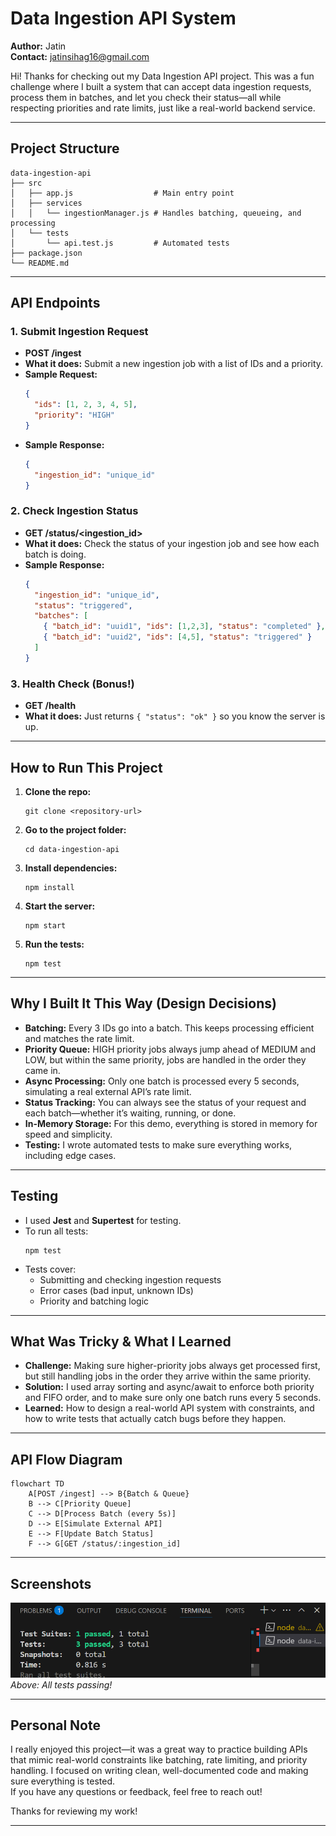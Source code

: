# Data Ingestion API System

**Author:** Jatin  
**Contact:** jatinsihag16@gmail.com

Hi! Thanks for checking out my Data Ingestion API project. This was a fun challenge where I built a system that can accept data ingestion requests, process them in batches, and let you check their status—all while respecting priorities and rate limits, just like a real-world backend service.

---

## Project Structure

```
data-ingestion-api
├── src
│   ├── app.js                  # Main entry point
│   ├── services
│   │   └── ingestionManager.js # Handles batching, queueing, and processing
│   └── tests
│       └── api.test.js         # Automated tests
├── package.json
└── README.md
```

---

## API Endpoints

### 1. Submit Ingestion Request

- **POST /ingest**
- **What it does:** Submit a new ingestion job with a list of IDs and a priority.
- **Sample Request:**
  ```json
  {
    "ids": [1, 2, 3, 4, 5],
    "priority": "HIGH"
  }
  ```
- **Sample Response:**
  ```json
  {
    "ingestion_id": "unique_id"
  }
  ```

### 2. Check Ingestion Status

- **GET /status/<ingestion_id>**
- **What it does:** Check the status of your ingestion job and see how each batch is doing.
- **Sample Response:**
  ```json
  {
    "ingestion_id": "unique_id",
    "status": "triggered",
    "batches": [
      { "batch_id": "uuid1", "ids": [1,2,3], "status": "completed" },
      { "batch_id": "uuid2", "ids": [4,5], "status": "triggered" }
    ]
  }
  ```

### 3. Health Check (Bonus!)

- **GET /health**
- **What it does:** Just returns `{ "status": "ok" }` so you know the server is up.

---

## How to Run This Project

1. **Clone the repo:**
   ```
   git clone <repository-url>
   ```
2. **Go to the project folder:**
   ```
   cd data-ingestion-api
   ```
3. **Install dependencies:**
   ```
   npm install
   ```
4. **Start the server:**
   ```
   npm start
   ```
5. **Run the tests:**
   ```
   npm test
   ```

---

## Why I Built It This Way (Design Decisions)

- **Batching:** Every 3 IDs go into a batch. This keeps processing efficient and matches the rate limit.
- **Priority Queue:** HIGH priority jobs always jump ahead of MEDIUM and LOW, but within the same priority, jobs are handled in the order they came in.
- **Async Processing:** Only one batch is processed every 5 seconds, simulating a real external API’s rate limit.
- **Status Tracking:** You can always see the status of your request and each batch—whether it’s waiting, running, or done.
- **In-Memory Storage:** For this demo, everything is stored in memory for speed and simplicity.
- **Testing:** I wrote automated tests to make sure everything works, including edge cases.

---

## Testing

- I used **Jest** and **Supertest** for testing.
- To run all tests:
  ```
  npm test
  ```
- Tests cover:
  - Submitting and checking ingestion requests
  - Error cases (bad input, unknown IDs)
  - Priority and batching logic

---



## What Was Tricky & What I Learned

- **Challenge:** Making sure higher-priority jobs always get processed first, but still handling jobs in the order they arrive within the same priority.
- **Solution:** I used array sorting and async/await to enforce both priority and FIFO order, and to make sure only one batch runs every 5 seconds.
- **Learned:** How to design a real-world API system with constraints, and how to write tests that actually catch bugs before they happen.

---

## API Flow Diagram

```mermaid
flowchart TD
    A[POST /ingest] --> B{Batch & Queue}
    B --> C[Priority Queue]
    C --> D[Process Batch (every 5s)]
    D --> E[Simulate External API]
    E --> F[Update Batch Status]
    F --> G[GET /status/:ingestion_id]
```

---

## Screenshots

![alt text](image-3.png)
*Above: All tests passing!*

---

## Personal Note

I really enjoyed this project—it was a great way to practice building APIs that mimic real-world constraints like batching, rate limiting, and priority handling. I focused on writing clean, well-documented code and making sure everything is tested.  
If you have any questions or feedback, feel free to reach out!

Thanks for reviewing my work!

---